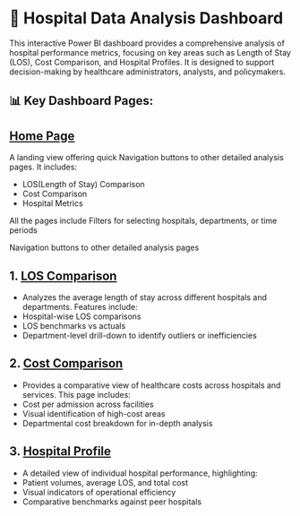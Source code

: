 # 🏥 Hospital Data Analysis Dashboard
This interactive Power BI dashboard provides a comprehensive analysis of hospital performance metrics, focusing on key areas such as Length of Stay (LOS), Cost Comparison, and Hospital Profiles. It is designed to support decision-making by healthcare administrators, analysts, and policymakers.

## 📊 Key Dashboard Pages:
## [Home Page](https://github.com/Sanskruti1702/Data-Visualization-Projects/blob/main/HealthStat-DB/Home%20Page.png)
A landing view offering quick Navigation buttons to other detailed analysis pages. It includes:
- LOS(Length of Stay) Comparison
- Cost Comparison
- Hospital Metrics

All the pages include Filters for selecting hospitals, departments, or time periods

Navigation buttons to other detailed analysis pages

## 1. [LOS Comparison](https://github.com/Sanskruti1702/Data-Visualization-Projects/blob/main/HealthStat-DB/LOS%20Comparison.png)
- Analyzes the average length of stay across different hospitals and departments. Features include:
- Hospital-wise LOS comparisons
- LOS benchmarks vs actuals
- Department-level drill-down to identify outliers or inefficiencies

## 2. [Cost Comparison](https://github.com/Sanskruti1702/Data-Visualization-Projects/blob/main/HealthStat-DB/Cost%20Comparison.png)
- Provides a comparative view of healthcare costs across hospitals and services. This page includes:
- Cost per admission across facilities
- Visual identification of high-cost areas
- Departmental cost breakdown for in-depth analysis

## 3. [Hospital Profile](https://github.com/Sanskruti1702/Data-Visualization-Projects/blob/main/HealthStat-DB/Hospital%20profile.png)
- A detailed view of individual hospital performance, highlighting:
- Patient volumes, average LOS, and total cost
- Visual indicators of operational efficiency
- Comparative benchmarks against peer hospitals
